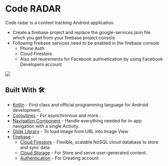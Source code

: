 # Code RADAR
Code radar is a contest tracking  Android application.

- Create a firebase project and replace the google-services.json file which you get from your firebase project console
- Following firebase services need to be enabled in the firebase console
  - Phone Auth
  - Cloud Firestore
  - Also set reuirements for Facebook authnetication by using Facebook Developers account

<p float="center">
  <img src="demo_vedio.gif" />
</p>

## Built With 🛠
- [Kotlin](https://kotlinlang.org/) - First class and official programming language for Android development.
- [Coroutines](https://kotlinlang.org/docs/reference/coroutines-overview.html) - For asynchronous and more..
- [Navigation Component](https://developer.android.com/guide/navigation/navigation-getting-started) - Handle everything needed for in-app navigation with a single Activity.
- [Glide Library](https://github.com/bumptech/glide) - To load Image from URL into Image View
- [Firebase](https://firebase.google.com/) - 
  - [Cloud Firestore](https://firebase.google.com/docs/firestore) - Flexible, scalable NoSQL cloud database to store and sync data.
  - [Cloud Storage](https://firebase.google.com/docs/storage) - For Store and serve user-generated content.
  - [Authentication](https://firebase.google.com/docs/auth) - For Creating account 

